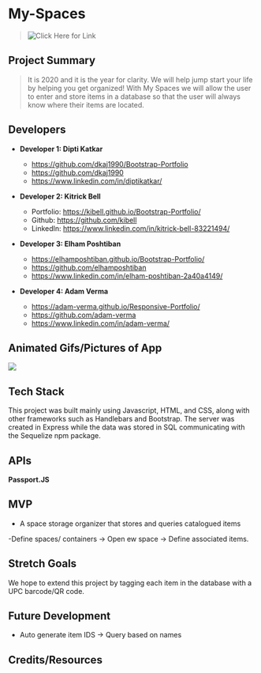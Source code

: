 # My-Spaces


>![Click Here for Link](https://orgspaces.herokuapp.com/)

## Project Summary

> It is 2020 and it is the year for clarity. We will help jump start your life by helping you get organized! With My Spaces we will allow the user to enter and store items in a database so that the user will always know where their items are located. 

## Developers

- **Developer 1: Dipti Katkar**
  - https://github.com/dkaj1990/Bootstrap-Portfolio
  - https://github.com/dkaj1990
  - https://www.linkedin.com/in/diptikatkar/

- **Developer 2: Kitrick Bell**
  - Portfolio: https://kibell.github.io/Bootstrap-Portfolio/
  - Github: https://github.com/kibell
  - LinkedIn: https://www.linkedin.com/in/kitrick-bell-83221494/
  

- **Developer 3: Elham Poshtiban**
  - https://elhamposhtiban.github.io/Bootstrap-Portfolio/
  - https://github.com/elhamposhtiban
  - https://www.linkedin.com/in/elham-poshtiban-2a40a4149/

- **Developer 4: Adam Verma**

  - https://adam-verma.github.io/Responsive-Portfolio/
  - https://github.com/adam-verma
  - https://www.linkedin.com/in/adam-verma/


## Animated Gifs/Pictures of App

 ![](./public/assets/img/organized%20spaces.gif)

## Tech Stack

This project was built mainly using Javascript, HTML, and CSS, along with other frameworks such as Handlebars and Bootstrap. The server was created in Express while the data was stored in SQL communicating with the Sequelize npm package. 


## APIs
**Passport.JS**

## MVP

- A space storage organizer that stores and queries catalogued items

-Define spaces/ containers -> Open ew space -> Define associated items.


## Stretch Goals

We hope to extend this project by tagging each item in the database with a UPC barcode/QR code. 

## Future Development
- Auto generate item IDS  -> Query based on names

## Credits/Resources

